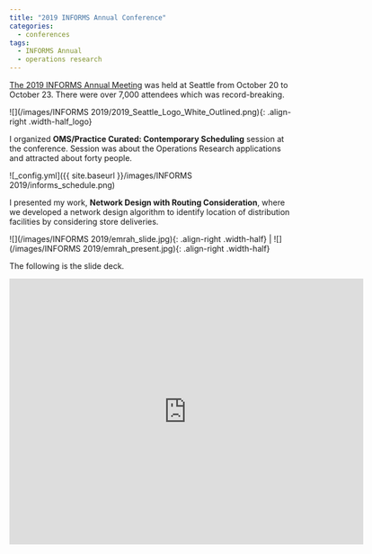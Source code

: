 ```yaml
---
title: "2019 INFORMS Annual Conference"
categories:
  - conferences
tags:
  - INFORMS Annual
  - operations research
--- 
```


[The 2019 INFORMS Annual Meeting](http://meetings2.informs.org/wordpress/seattle2019/) was held at 
Seattle from October 20 to October 23. There were
over 7,000 attendees which was record-breaking. 

<style type="text/css">
  p {
    .width-half_logo {width: 10%}
  }
</style>

 ![](/images/INFORMS 2019/2019_Seattle_Logo_White_Outlined.png){: .align-right .width-half_logo}

I organized **OMS/Practice Curated: Contemporary Scheduling** session
at the conference. Session was about the Operations Research applications and attracted
about forty people. 

![_config.yml]({{ site.baseurl }}/images/INFORMS 2019/informs_schedule.png)

I presented my work, **Network Design with Routing Consideration**, where we developed 
a network design algorithm to identify location of distribution facilities
by considering store deliveries. 

<style type="text/css">
  p {
    .width-half {width: 30%}
  }
</style>

 ![](/images/INFORMS 2019/emrah_slide.jpg){: .align-right .width-half} | ![](/images/INFORMS 2019/emrah_present.jpg){: .align-right .width-half} 


The following is the slide deck.

<style type="text/css">
  p {
    .responsive-wrap iframe{ max-width: 70%;};
  }
</style>

<div class="responsive-wrap">
<!-- this is the embed code provided by Google -->
  <iframe src="https://docs.google.com/presentation/d/1uKyUdQ2WzBUil71hkKUmFIzGBh_dYVwiN4GSFWfhLg4/embed?start=false&loop=false&delayms=3000" frameborder="0" width="630" height="473" allowfullscreen="true" mozallowfullscreen="true" webkitallowfullscreen="true"></iframe>
<!-- Google embed ends -->
</div>
